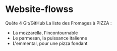# Website-flowss
Quête 4 Git/GitHub
La liste des Fromages à PIZZA :
- La mozzarella, l'incontournable
- Le parmesan, la puissance italienne
- L'emmental, pour une pizza fondant